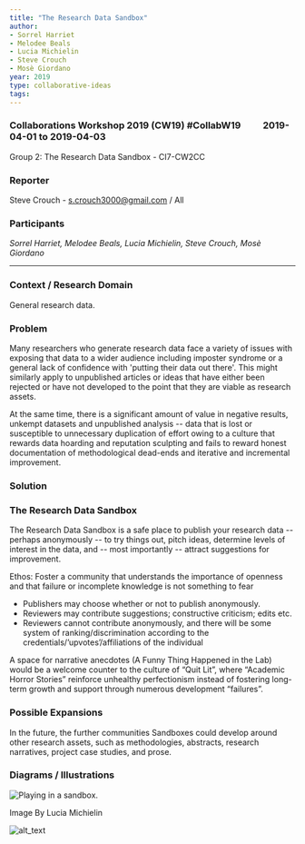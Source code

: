 ```yaml
---
title: "The Research Data Sandbox"
author:
- Sorrel Harriet
- Melodee Beals
- Lucia Michielin
- Steve Crouch
- Mosè Giordano
year: 2019
type: collaborative-ideas
tags:
---
```

### Collaborations Workshop 2019 (CW19) #CollabW19          2019-04-01 to 2019-04-03

Group 2: The Research Data Sandbox - CI7-CW2CC


### **Reporter**

Steve Crouch - [s.crouch3000@gmail.com](mailto:s.crouch3000@gmail.com) / All


### **Participants**

_Sorrel Harriet, Melodee Beals, Lucia Michielin, Steve Crouch, Mosè Giordano_



---



### **Context / Research Domain**

General research data.


### **Problem**

Many researchers who generate research data face a variety of issues with exposing that data to a wider audience including imposter syndrome or a general lack of confidence with 'putting their data out there'. This might similarly apply to unpublished articles or ideas that have either been rejected or have not developed to the point that they are viable as research assets.

At the same time, there is a significant amount of value in negative results, unkempt datasets and unpublished analysis -- data that is lost or susceptible to unnecessary duplication of effort owing to a culture that rewards data hoarding and reputation sculpting and fails to reward honest documentation of methodological dead-ends and iterative and incremental improvement.


### **Solution**


### The Research Data Sandbox

The Research Data Sandbox is a safe place to publish your research data -- perhaps anonymously -- to try things out, pitch ideas, determine levels of interest in the data, and -- most importantly -- attract suggestions for improvement.

Ethos: Foster a community that understands the importance of openness and that failure or incomplete knowledge is not something to fear



*   Publishers may choose whether or not to publish anonymously.
*   Reviewers may contribute suggestions; constructive criticism; edits etc.
*   Reviewers cannot contribute anonymously, and there will be some system of ranking/discrimination according to the credentials/’upvotes’/affiliations of the individual

A space for narrative anecdotes (A Funny Thing Happened in the Lab) would be a welcome counter to the culture of “Quit Lit”, where “Academic Horror Stories” reinforce unhealthy perfectionism instead of fostering long-term growth and support through numerous development “failures”.


### Possible Expansions

In the future, the further communities Sandboxes could develop around other research assets, such as methodologies, abstracts, research narratives, project case studies, and prose.


### **Diagrams / Illustrations**


![Playing in a sandbox.](../images/cw19-sandbox.jpg)


Image By Lucia Michielin




![alt_text](../images/cw19-sandboxtile.jpg)


